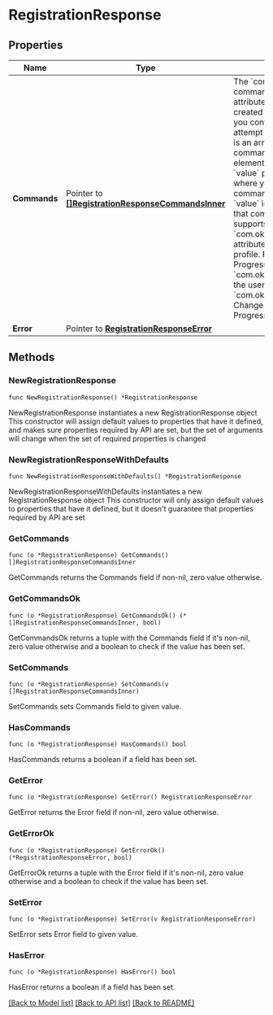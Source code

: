 # RegistrationResponse

## Properties

Name | Type | Description | Notes
------------ | ------------- | ------------- | -------------
**Commands** | Pointer to [**[]RegistrationResponseCommandsInner**](RegistrationResponseCommandsInner.md) | The &#x60;commands&#x60; object lets you invoke commands to modify or add values to the attributes in the Okta user profile that are created for this user. The object also lets you control whether or not the registration attempt is allowed to proceed.  This object is an array, allowing you to send multiple commands in your response. Each array element requires a &#x60;type&#x60; property and a &#x60;value&#x60; property. The &#x60;type&#x60; property is where you specify which of the supported commands you wish to execute, and &#x60;value&#x60; is where you supply parameters for that command.  The registration inline hook supports these three commands: * &#x60;com.okta.user.profile.update&#x60;: Change attribute values in the user&#39;s Okta user profile. For SSR only. Invalid if used with a Progressive Profile response. * &#x60;com.okta.action.update&#x60;: Allow or deny the user&#39;s registration. * &#x60;com.okta.user.progressive.profile.update&#x60;: Change attribute values in the user&#39;s Okta Progressive Profile. | [optional] 
**Error** | Pointer to [**RegistrationResponseError**](RegistrationResponseError.md) |  | [optional] 

## Methods

### NewRegistrationResponse

`func NewRegistrationResponse() *RegistrationResponse`

NewRegistrationResponse instantiates a new RegistrationResponse object
This constructor will assign default values to properties that have it defined,
and makes sure properties required by API are set, but the set of arguments
will change when the set of required properties is changed

### NewRegistrationResponseWithDefaults

`func NewRegistrationResponseWithDefaults() *RegistrationResponse`

NewRegistrationResponseWithDefaults instantiates a new RegistrationResponse object
This constructor will only assign default values to properties that have it defined,
but it doesn't guarantee that properties required by API are set

### GetCommands

`func (o *RegistrationResponse) GetCommands() []RegistrationResponseCommandsInner`

GetCommands returns the Commands field if non-nil, zero value otherwise.

### GetCommandsOk

`func (o *RegistrationResponse) GetCommandsOk() (*[]RegistrationResponseCommandsInner, bool)`

GetCommandsOk returns a tuple with the Commands field if it's non-nil, zero value otherwise
and a boolean to check if the value has been set.

### SetCommands

`func (o *RegistrationResponse) SetCommands(v []RegistrationResponseCommandsInner)`

SetCommands sets Commands field to given value.

### HasCommands

`func (o *RegistrationResponse) HasCommands() bool`

HasCommands returns a boolean if a field has been set.

### GetError

`func (o *RegistrationResponse) GetError() RegistrationResponseError`

GetError returns the Error field if non-nil, zero value otherwise.

### GetErrorOk

`func (o *RegistrationResponse) GetErrorOk() (*RegistrationResponseError, bool)`

GetErrorOk returns a tuple with the Error field if it's non-nil, zero value otherwise
and a boolean to check if the value has been set.

### SetError

`func (o *RegistrationResponse) SetError(v RegistrationResponseError)`

SetError sets Error field to given value.

### HasError

`func (o *RegistrationResponse) HasError() bool`

HasError returns a boolean if a field has been set.


[[Back to Model list]](../README.md#documentation-for-models) [[Back to API list]](../README.md#documentation-for-api-endpoints) [[Back to README]](../README.md)


